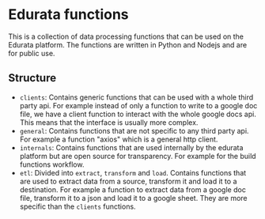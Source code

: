 # Edurata functions

This is a collection of data processing functions that can be used on the Edurata platform. The functions are written in Python and Nodejs and are for public use.

## Structure

- `clients`: Contains generic functions that can be used with a whole third party api. For example instead of only a function to write to a google doc file, we have a client function to interact with the whole google docs api. This means that the interface is usually more complex.
- `general`: Contains functions that are not specific to any third party api. For example a function "axios" which is a general http client.
- `internals`: Contains functions that are used internally by the edurata platform but are open source for transparency. For example for the build functions workflow.
- `etl`: Divided into `extract`, `transform` and `load`. Contains functions that are used to extract data from a source, transform it and load it to a destination. For example a function to extract data from a google doc file, transform it to a json and load it to a google sheet. They are more specific than the `clients` functions.